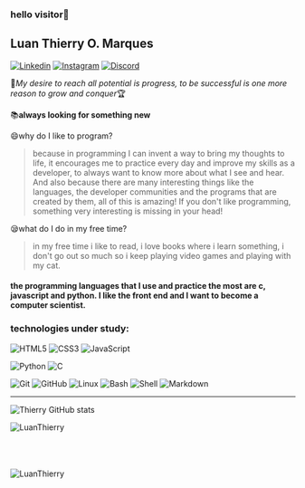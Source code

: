 ### hello visitor:ghost:

## Luan Thierry O. Marques
<a href="https://www.linkedin.com/in/luan-thierry-06a790202">![Linkedin](https://img.shields.io/badge/-Linkedin-blue?style=social-square&amp;logo=Linkedin&amp;logoColor=white&amp;link=https://www.linkedin.com/in/luan-thierry-06a790202)</a>
<a href="https://www.instagram.com/invites/contact/?i=9z0acq63dgbv&amp;utm_content=fp0um4j">![Instagram](https://img.shields.io/badge/-Instagram-C13584?style=social-square&amp;logo=Instagram&amp;logoColor=white&amp;link=https://www.instagram.com/invites/contact/?i=9z0acq63dgbv&amp;utm_content=fp0um4j)</a>
<a href="https://discord.gg/bXsyauGnmN">![Discord](https://img.shields.io/badge/-Discord-gray?style=social-square&labelColor=black&logo=discord&logoColor=white&link=https://discord.gg/bXsyauGnmN)</a>

:rose:*My desire to reach all potential is progress, to be successful is one more reason to grow and conquer*:trophy:

:books:**always looking for something new**

:smile:why do I like to program?
>because in programming I can invent a way to bring my thoughts to life, it encourages me to practice every day and improve my skills as a developer, to always want to know more about what I see and hear.  And also because there are many interesting things like the languages, the developer communities and the programs that are created by them, all of this is amazing! If you don't like programming, something very interesting is missing in your head!

:sleepy:what do I do in my free time?
>in my free time i like to read, i love books where i learn something, i don't go out so much so i keep playing video games and playing with my cat.

#### the programming languages ​​that I use and practice the most are c, javascript and python. I like the front end and I want to become a computer scientist.

### technologies under study:
![HTML5](https://img.shields.io/badge/-HTML5-E34F26?style=for-the-badge-square&logo=html5&logoColor=white)
![CSS3](https://img.shields.io/badge/-CSS3-1572B6?style=for-the-badge-square&logo=css3)
![JavaScript](https://img.shields.io/badge/-JavaScript-yellow?style=for-the-badge-square&logo=javascript)

![Python](https://img.shields.io/badge/-Python-blue?style=for-the-badge-square&logo=python&logoColor=white)
![C](https://img.shields.io/badge/-c-gray?style=for-the-badge-square&logo=c)

![Git](https://img.shields.io/badge/-Git-181717?style=for-the-badge-square&logo=git)
![GitHub](https://img.shields.io/badge/-GitHub-181717?style=for-the-badge-square&logo=github)
![Linux](https://img.shields.io/badge/-Linux-181717?style=for-the-badge-square&logo=linux)
![Bash](https://img.shields.io/badge/-Bash-181717?style=for-the-badge-square&logo=bash)
![Shell](https://img.shields.io/badge/-Shell-181717?style=for-the-badge-square&logo=shell)
![Markdown](https://img.shields.io/badge/-Markdown-181717?style=for-the-badge-square&logo=markdown)

<hr />

![Thierry GitHub stats](https://github-readme-stats.vercel.app/api?username=LuanThierry&show_icons=true&theme=blueberry)


<img align="left" src="https://github-readme-stats.vercel.app/api/top-langs/?username=LuanThierry&layout=compact&theme=material-palenight" alt="LuanThierry" />
<br>
<br>
<br>
<br>
<p align="left"> <img src="https://komarev.com/ghpvc/?username=LuanThierry" alt="LuanThierry" /> </p>

<!--
**LuanThierry/LuanThierry** is a ✨ _special_ ✨ repository because its `README.md` (this file) appears on your GitHub profile.

Here are some ideas to get you started:

- 🔭 I’m currently working on ...
- 🌱 I’m currently learning ...
- 👯 I’m looking to collaborate on ...
- 🤔 I’m looking for help with ...
- 💬 Ask me about ...
- 📫 How to reach me: ...
- 😄 Pronouns: ...
- ⚡ Fun fact -->
